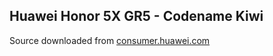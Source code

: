 Huawei Honor 5X GR5 - Codename Kiwi
---

Source downloaded from [consumer.huawei.com](http://consumer.huawei.com/en/opensource/detail/?siteCode=worldwide&productCode=Smartphones&fileType=openSourceSoftware&pageSize=10&curPage=1)
